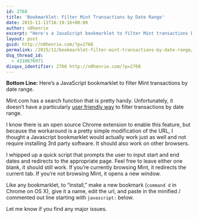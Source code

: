 ```yaml
---
id: 2768
title: 'Bookmarklet: Filter Mint Transactions by Date Range'
date: 2015-11-11T16:19:16+00:00
author: n8henrie
excerpt: "Here's a JavaScript bookmarklet to filter Mint transactions by date range."
layout: post
guid: http://n8henrie.com/?p=2768
permalink: /2015/11/bookmarklet-filter-mint-transactions-by-date-range/
dsq_thread_id:
  - 4310676971
disqus_identifier: 2768 http://n8henrie.com/?p=2768
---
```

**Bottom Line:** Here’s a JavaScript bookmarklet to filter Mint transactions by date range.<!--more-->

Mint.com has a search function that is pretty handy. Unfortunately, it doesn’t have a particularly <a href="https://mint.lc.intuit.com/questions/948537-mint-faq-how-can-i-view-transactions-within-a-specific-date-range" target="_blank">user friendly way</a> to filter transactions by date range. 

I know there is an open source Chrome extension to enable this feature, but because the workaround is a pretty simple modification of the URL, I thought a Javascript bookmarklet would actually work just as well and not require installing 3rd party software. It should also work on other browsers.

I whipped up a quick script that prompts the user to input start and end dates and redirects to the appropriate page. Feel free to leave either one blank, it should still work. If you’re currently browsing Mint, it redirects the current tab. If you’re not browsing Mint, it opens a new window.

Like any bookmarklet, to “install,” make a new bookmark (`command d` in Chrome on OS X), give it a name, edit the url, and paste in the minified / commented out line starting with `javascript:` below.

Let me know if you find any major issues.